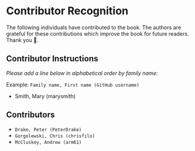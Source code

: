 # Contributor Recognition

The following individuals have contributed to the book. The authors
are grateful for these contributions which improve the book for future
readers. Thank you :bouquet:.

## Contributor Instructions

_Please add a line below in alphabetical order by family name:_

Example: `Family name, First name (GitHub username)`

- Smith, Mary (marysmith)

## Contributors

- `Drake, Peter (PeterDrake)`
- `Gorgolewski, Chris (chrisfilo)`
- `McCluskey, Andrew (arm61)`
